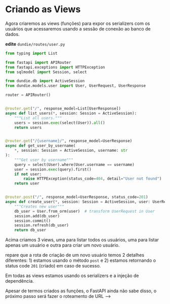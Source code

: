 # Criando as Views

Agora criaremos as views (funções) para expor os serializers com os usuários que acessaremos
usando a sessão de conexão ao banco de dados.

**edite** `dundie/routes/user.py`

```python
from typing import List

from fastapi import APIRouter
from fastapi.exceptions import HTTPException
from sqlmodel import Session, select

from dundie.db import ActiveSession
from dundie.models.user import User, UserRequest, UserResponse

router = APIRouter()


@router.get("/", response_model=List[UserResponse])
async def list_users(*, session: Session = ActiveSession):
    """List all users."""
    users = session.exec(select(User)).all()
    return users


@router.get("/{username}/", response_model=UserResponse)
async def get_user_by_username(
    *, session: Session = ActiveSession, username: str
):
    """Get user by username"""
    query = select(User).where(User.username == username)
    user = session.exec(query).first()
    if not user:
        raise HTTPException(status_code=404, detail="User not found")
    return user


@router.post("/", response_model=UserResponse, status_code=201)
async def create_user(*, session: Session = ActiveSession, user: UserRequest):
    """Creates new user"""
    db_user = User.from_orm(user)  # transform UserRequest in User
    session.add(db_user)
    session.commit()
    session.refresh(db_user)
    return db_user
```

Acima criamos 3 views, uma para listar todos os usuários, uma para listar apenas um usuário e outra para criar um novo usuário.

repare que a rota de criação de um novo usuário temos 2 detalhes diferentes: 1) estamos usando o método `post` e 2) estamos retornando o status code `201` (criado) em caso de sucesso.

Em todas as views estamos usando os serializers e a injeção de dependência.

Apesar de termos criados as funções, o FastAPI ainda não sabe disso, o próximo passo será fazer o roteamento de URL -->
